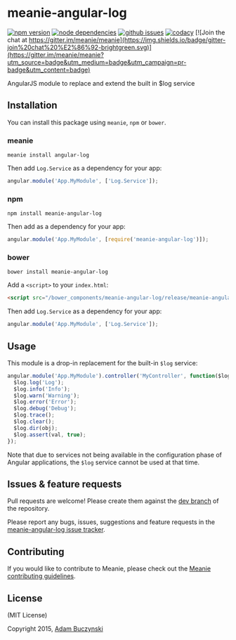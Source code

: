 # meanie-angular-log

[![npm version](https://img.shields.io/npm/v/meanie-angular-log.svg)](https://www.npmjs.com/package/meanie-angular-log)
[![node dependencies](https://david-dm.org/meanie/angular-log.svg)](https://david-dm.org/meanie/angular-log)
[![github issues](https://img.shields.io/github/issues/meanie/angular-log.svg)](https://github.com/meanie/angular-log/issues)
[![codacy](https://img.shields.io/codacy/4e1e3e31e0ed44759bea0cac8ef22d76.svg)](https://www.codacy.com/app/meanie/angular-log)
[![Join the chat at https://gitter.im/meanie/meanie](https://img.shields.io/badge/gitter-join%20chat%20%E2%86%92-brightgreen.svg)](https://gitter.im/meanie/meanie?utm_source=badge&utm_medium=badge&utm_campaign=pr-badge&utm_content=badge)

AngularJS module to replace and extend the built in $log service

## Installation

You can install this package using `meanie`, `npm` or `bower`.

### meanie

```shell
meanie install angular-log
```

Then add `Log.Service` as a dependency for your app:

```js
angular.module('App.MyModule', ['Log.Service']);
```

### npm

```shell
npm install meanie-angular-log
```

Then add as a dependency for your app:

```js
angular.module('App.MyModule', [require('meanie-angular-log')]);
```

### bower

```shell
bower install meanie-angular-log
```

Add a `<script>` to your `index.html`:

```html
<script src="/bower_components/meanie-angular-log/release/meanie-angular-log.js"></script>
```

Then add `Log.Service` as a dependency for your app:

```js
angular.module('App.MyModule', ['Log.Service']);
```

## Usage

This module is a drop-in replacement for the built-in `$log` service:

```js
angular.module('App.MyModule').controller('MyController', function($log) {
  $log.log('Log');
  $log.info('Info');
  $log.warn('Warning');
  $log.error('Error');
  $log.debug('Debug');
  $log.trace();
  $log.clear();
  $log.dir(obj);
  $log.assert(val, true);
});
```

Note that due to services not being available in the configuration phase of Angular applications, the `$log` service cannot be used at that time.

## Issues & feature requests

Pull requests are welcome! Please create them against the [dev branch](https://github.com/meanie/angular-log/tree/dev) of the repository.

Please report any bugs, issues, suggestions and feature requests in the [meanie-angular-log issue tracker](https://github.com/meanie/angular-log/issues).

## Contributing

If you would like to contribute to Meanie, please check out the [Meanie contributing guidelines](https://github.com/meanie/meanie/blob/master/CONTRIBUTING.md).

## License

(MIT License)

Copyright 2015, [Adam Buczynski](http://adambuczynski.com)
